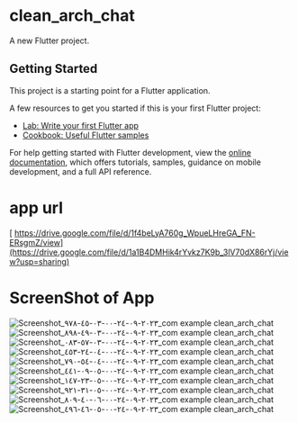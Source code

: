 # clean_arch_chat

A new Flutter project.

## Getting Started

This project is a starting point for a Flutter application.

A few resources to get you started if this is your first Flutter project:

- [Lab: Write your first Flutter app](https://docs.flutter.dev/get-started/codelab)
- [Cookbook: Useful Flutter samples](https://docs.flutter.dev/cookbook)

For help getting started with Flutter development, view the
[online documentation](https://docs.flutter.dev/), which offers tutorials,
samples, guidance on mobile development, and a full API reference.
# app url
[
[https://drive.google.com/file/d/1f4beLyA760g_WpueLHreGA_FN-ERsgmZ/view](https://drive.google.com/file/d/1a1B4DMHik4rYvkz7K9b_3lV70dX86rYj/view?usp=sharing)
](https://drive.google.com/file/d/1QDQ1O0VHuLCUd_9t0Shl3vhM1IDyb7IJ/view?usp=sharing)
# ScreenShot of App

![Screenshot_٢٠٢٣-٠٩-٢٤-٠٠-٠٣-٤٥-٩٧٨_com example clean_arch_chat](https://github.com/MarawanAbed/clean_arch_chat_app/assets/73714493/08bae74f-24ee-4ce2-baf5-89b84bd1a86c)
![Screenshot_٢٠٢٣-٠٩-٢٤-٠٠-٠٣-٤٩-٨٩٨_com example clean_arch_chat](https://github.com/MarawanAbed/clean_arch_chat_app/assets/73714493/cd22f620-9e68-47c9-acca-96ad5a37e65f)
![Screenshot_٢٠٢٣-٠٩-٢٤-٠٠-٠٣-٥٧-٠٨٣_com example clean_arch_chat](https://github.com/MarawanAbed/clean_arch_chat_app/assets/73714493/82814909-8790-4fa7-bb81-353f97ab8824)
![Screenshot_٢٠٢٣-٠٩-٢٤-٠٠-٠٤-٢٤-٤٥٣_com example clean_arch_chat](https://github.com/MarawanAbed/clean_arch_chat_app/assets/73714493/eedd55ed-01c0-404c-a66b-d656c2af76cc)
![Screenshot_٢٠٢٣-٠٩-٢٤-٠٠-٠٤-٥٤-٧٩٠_com example clean_arch_chat](https://github.com/MarawanAbed/clean_arch_chat_app/assets/73714493/f6615163-30ec-4b92-9bb8-dd3429a8286c)
![Screenshot_٢٠٢٣-٠٩-٢٤-٠٠-٠٥-٠٩-٤٤١_com example clean_arch_chat](https://github.com/MarawanAbed/clean_arch_chat_app/assets/73714493/cf4d9106-05bb-4a7f-a5d0-f92074bf32a2)
![Screenshot_٢٠٢٣-٠٩-٢٤-٠٠-٠٥-٢٣-١٤٧_com example clean_arch_chat](https://github.com/MarawanAbed/clean_arch_chat_app/assets/73714493/e9568411-57b9-4351-a2cb-8e42968ad005)
![Screenshot_٢٠٢٣-٠٩-٢٤-٠٠-٠٥-٣١-٩٢١_com example clean_arch_chat](https://github.com/MarawanAbed/clean_arch_chat_app/assets/73714493/9f2065ea-c023-4329-812a-3210944760d0)
![Screenshot_٢٠٢٣-٠٩-٢٤-٠٠-٠٦-٤٠-٨٠٩_com example clean_arch_chat](https://github.com/MarawanAbed/clean_arch_chat_app/assets/73714493/f7c36701-a3f9-4c50-af1e-a1598c50b8fa)
![Screenshot_٢٠٢٣-٠٩-٢٤-٠٠-٠٥-٤٦-٤٩٦_com example clean_arch_chat](https://github.com/MarawanAbed/clean_arch_chat_app/assets/73714493/2a4cc1ee-c00c-4d90-be4e-87f9045f0067)
